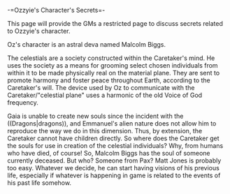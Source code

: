 -=Ozzyie's Character's Secrets=-

This page will provide the GMs a restricted page to discuss secrets related to Ozzyie's character.

Oz's character is an astral deva named Malcolm Biggs.

The celestials are a society constructed within the Caretaker's mind. He uses the society as a means for grooming select chosen individuals from within it to be made physically real on the material plane. They are sent to promote harmony and foster peace throughout Earth, according to the Caretaker's will. The device used by Oz to communicate with the Caretaker/&quot;celestial plane&quot; uses a harmonic of the old Voice of God frequency.

Gaia is unable to create new souls since the incident with the ((Dragons|dragons)), and Emmanuel's alien nature does not allow him to reproduce the way we do in this dimension. Thus, by extension, the Caretaker cannot have children directly. So where does the Caretaker get the souls for use in creation of the celestial individuals? Why, from humans who have died, of course! So, Malcolm Biggs has the soul of someone currently deceased. But who? Someone from Pax? Matt Jones is probably too easy. Whatever we decide, he can start having visions of his previous life, especially if whatever is happening in game is related to the events of his past life somehow.
